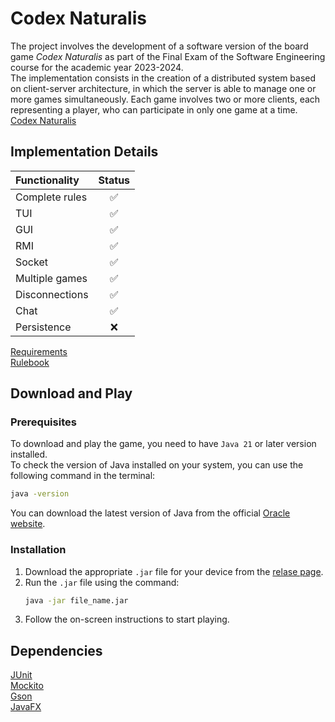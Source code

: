# Codex Naturalis
The project involves the development of a software version of the board game _Codex Naturalis_ as part of the Final Exam of the Software Engineering course for the academic year 2023-2024.  
The implementation consists in the creation of a distributed system based on client-server architecture, in which the server is able to manage one or more games simultaneously. Each game involves two or more clients, each representing a player, who can participate in only one game at a time.  
[Codex Naturalis](https://www.craniocreations.it/prodotto/codex-naturalis)  

## Implementation Details
| Functionality  | Status |  
|:---------------|:------:|  
| Complete rules | ✅     |  
| TUI            | ✅     |  
| GUI            | ✅     |  
| RMI            | ✅     |  
| Socket         | ✅     |  
| Multiple games | ✅     |  
| Disconnections | ✅     |  
| Chat           | ✅     |  
| Persistence    | ❌     |  

[Requirements](deliverables/requirements/requirements.pdf)  
[Rulebook](deliverables/requirements/codexRulebookEN.pdf)  

## Download and Play
### Prerequisites
To download and play the game, you need to have `Java 21` or later version installed.  
To check the version of Java installed on your system, you can use the following command in the terminal:  
```bash
java -version
```
You can download the latest version of Java from the official [Oracle website](https://www.oracle.com/java/technologies/javase/jdk21-archive-downloads.html).  
### Installation
1. Download the appropriate `.jar` file for your device from the [relase page](https://github.com/matteosalaa/ing-sw-2024-volpi-sala-trifaro-raimondi/releases/tag/CodexNaturalis-v1.0.0).
2. Run the `.jar` file using the command:
   ```bash
   java -jar file_name.jar
   ```
3. Follow the on-screen instructions to start playing.

## Dependencies
[JUnit](https://junit.org/)  
[Mockito](https://site.mockito.org/)  
[Gson](https://github.com/google/gson)  
[JavaFX](https://openjfx.io/)  


